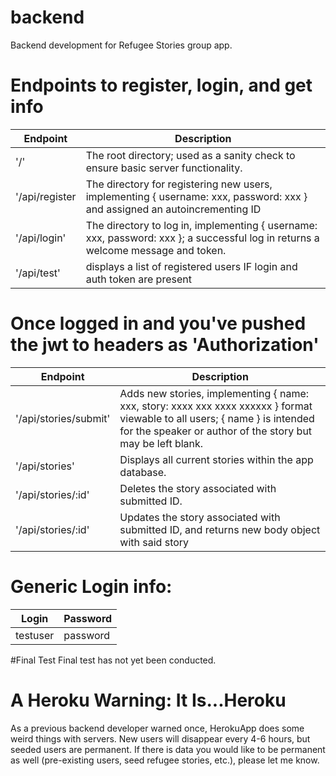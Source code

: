 # backend
Backend development for Refugee Stories group app.

# Endpoints to register, login, and get info

| Endpoint | Description |
| --- | --- |
| '/' | The root directory; used as a sanity check to ensure basic server functionality. |
| '/api/register | The directory for registering new users, implementing { username: xxx, password: xxx } and assigned an autoincrementing ID |
| '/api/login' | The directory to log in, implementing { username: xxx, password: xxx }; a successful log in returns a welcome message and token. |
| '/api/test' | displays a list of registered users IF login and auth token are present |

# Once logged in and you've pushed the jwt to headers as 'Authorization'

| Endpoint | Description |
| --- | --- |
| '/api/stories/submit' | Adds new stories, implementing { name: xxx, story: xxxx xxx xxxx xxxxxx } format viewable to all users; { name } is intended for the speaker or author of the story but may be left blank. |
| '/api/stories' | Displays all current stories within the app database. |
| '/api/stories/:id' | Deletes the story associated with submitted ID. |
| '/api/stories/:id' | Updates the story associated with submitted ID, and returns new body object with said story |


# Generic Login info:

| Login | Password |
| --- | --- |
| testuser | password |

#Final Test
Final test has not yet been conducted.

# A Heroku Warning: It Is...Heroku
As a previous backend developer warned once, HerokuApp does some weird things with servers. New users will disappear every 4-6 hours, but seeded users are permanent. If there is data you would like to be permanent as well (pre-existing users, seed refugee stories, etc.), please let me know.
